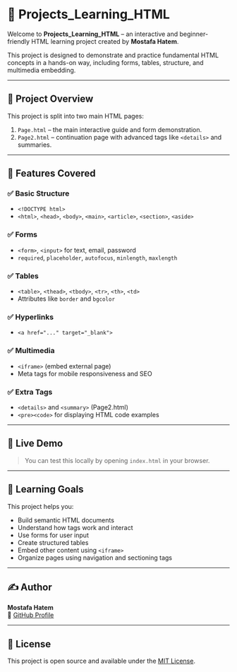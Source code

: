 # 📘 Projects_Learning_HTML

Welcome to **Projects_Learning_HTML** – an interactive and beginner-friendly HTML learning project created by **Mostafa Hatem**.

This project is designed to demonstrate and practice fundamental HTML concepts in a hands-on way, including forms, tables, structure, and multimedia embedding.

---

## 📌 Project Overview

This project is split into two main HTML pages:

1. `Page.html` – the main interactive guide and form demonstration.
2. `Page2.html` – continuation page with advanced tags like `<details>` and summaries.

---

## 🧱 Features Covered

### ✅ Basic Structure

- `<!DOCTYPE html>`
- `<html>`, `<head>`, `<body>`, `<main>`, `<article>`, `<section>`, `<aside>`

### ✅ Forms

- `<form>`, `<input>` for text, email, password
- `required`, `placeholder`, `autofocus`, `minlength`, `maxlength`

### ✅ Tables

- `<table>`, `<thead>`, `<tbody>`, `<tr>`, `<th>`, `<td>`
- Attributes like `border` and `bgcolor`

### ✅ Hyperlinks

- `<a href="..." target="_blank">`

### ✅ Multimedia

- `<iframe>` (embed external page)
- Meta tags for mobile responsiveness and SEO

### ✅ Extra Tags

- `<details>` and `<summary>` (Page2.html)
- `<pre><code>` for displaying HTML code examples

---

## 🚀 Live Demo

> You can test this locally by opening `index.html` in your browser.

---

## 🧠 Learning Goals

This project helps you:

- Build semantic HTML documents
- Understand how tags work and interact
- Use forms for user input
- Create structured tables
- Embed other content using `<iframe>`
- Organize pages using navigation and sectioning tags

---

## ✍️ Author

**Mostafa Hatem**  
🔗 [GitHub Profile](https://github.com/MostafaHatem2)

---

## 📄 License

This project is open source and available under the [MIT License](LICENSE).
